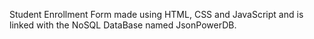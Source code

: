 Student Enrollment Form made using HTML, CSS and JavaScript and is linked with the NoSQL DataBase named JsonPowerDB.
